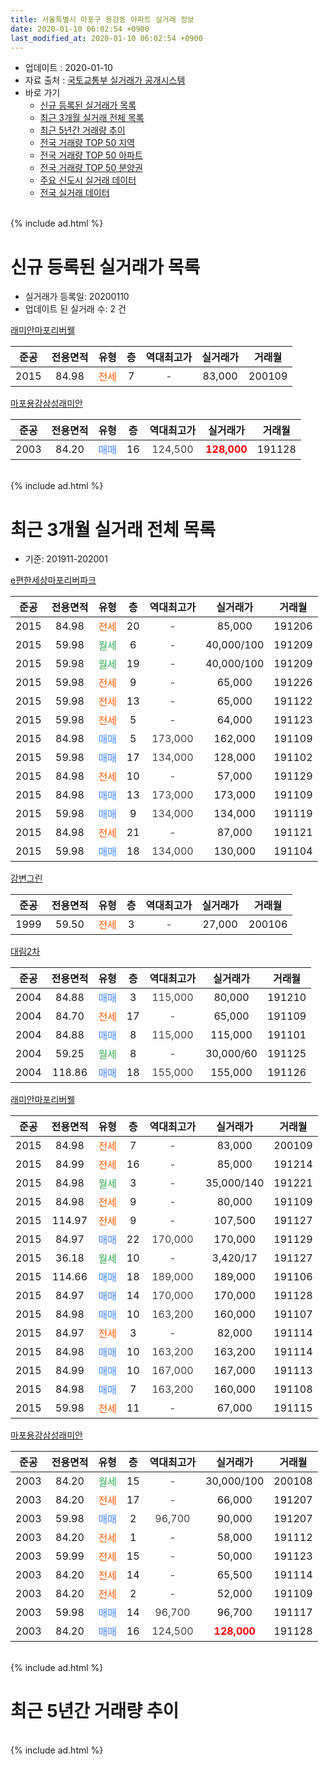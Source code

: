 ```yaml
---
title: 서울특별시 마포구 용강동 아파트 실거래 정보
date: 2020-01-10 06:02:54 +0900
last_modified_at: 2020-01-10 06:02:54 +0900
---
```


* 업데이트 : 2020-01-10
* 자료 출처 : [국토교통부 실거래가 공개시스템](http://rt.molit.go.kr)
* 바로 가기
    * [신규 등록된 실거래가 목록](#신규-등록된-실거래가-목록)
    * [최근 3개월 실거래 전체 목록](#최근-3개월-실거래-전체-목록)
    * [최근 5년간 거래량 추이](#최근-5년간-거래량-추이)
    * [전국 거래량 TOP 50 지역](https://inasie.github.io/apt-trade-info/최근-3개월-전국에서-가장-거래가-많이-발생한-지역)
    * [전국 거래량 TOP 50 아파트](https://inasie.github.io/apt-trade-info/최근-3개월-전국에서-가장-거래가-많이-발생한-아파트)
    * [전국 거래량 TOP 50 분양권](https://inasie.github.io/apt-trade-info/최근-3개월-전국에서-가장-거래가-많이-발생한-분양권)
    * [주요 신도시 실거래 데이터](https://inasie.github.io/apt-trade-info/주요-신도시)
    * [전국 실거래 데이터](https://inasie.github.io/apt-trade-info/전국)
<br>
{% include ad.html %}
<br>

# 신규 등록된 실거래가 목록
* 실거래가 등록일: 20200110
* 업데이트 된 실거래 수: 2 건


[래미안마포리버웰](https://search.naver.com/search.naver?query=%EC%84%9C%EC%9A%B8%ED%8A%B9%EB%B3%84%EC%8B%9C+%EB%A7%88%ED%8F%AC%EA%B5%AC+%EC%9A%A9%EA%B0%95%EB%8F%99+%EB%9E%98%EB%AF%B8%EC%95%88%EB%A7%88%ED%8F%AC%EB%A6%AC%EB%B2%84%EC%9B%B0)

|준공|전용면적|유형|층|역대최고가|실거래가|거래월|
|:---:|:---:|:---:|:---:|:---:|:---:|:---:|
|2015|84.98|<span style="color:#ff5a00">전세</span>|7|<span style="color:#444444">-</span>|83,000|200109|

[마포용강삼성래미안](https://search.naver.com/search.naver?query=%EC%84%9C%EC%9A%B8%ED%8A%B9%EB%B3%84%EC%8B%9C+%EB%A7%88%ED%8F%AC%EA%B5%AC+%EC%9A%A9%EA%B0%95%EB%8F%99+%EB%A7%88%ED%8F%AC%EC%9A%A9%EA%B0%95%EC%82%BC%EC%84%B1%EB%9E%98%EB%AF%B8%EC%95%88)

|준공|전용면적|유형|층|역대최고가|실거래가|거래월|
|:---:|:---:|:---:|:---:|:---:|:---:|:---:|
|2003|84.20|<span style="color:#4285f3">매매</span>|16|<span style="color:#444444">124,500</span>|<b><span style="color:#ff0000">128,000</span></b>|191128|


<br>
{% include ad.html %}
<br>

# 최근 3개월 실거래 전체 목록
* 기준: 201911-202001


[e편한세상마포리버파크](https://search.naver.com/search.naver?query=%EC%84%9C%EC%9A%B8%ED%8A%B9%EB%B3%84%EC%8B%9C+%EB%A7%88%ED%8F%AC%EA%B5%AC+%EC%9A%A9%EA%B0%95%EB%8F%99+e%ED%8E%B8%ED%95%9C%EC%84%B8%EC%83%81%EB%A7%88%ED%8F%AC%EB%A6%AC%EB%B2%84%ED%8C%8C%ED%81%AC)

|준공|전용면적|유형|층|역대최고가|실거래가|거래월|
|:---:|:---:|:---:|:---:|:---:|:---:|:---:|
|2015|84.98|<span style="color:#ff5a00">전세</span>|20|<span style="color:#444444">-</span>|85,000|191206|
|2015|59.98|<span style="color:#34a853">월세</span>|6|<span style="color:#444444">-</span>|40,000/100|191209|
|2015|59.98|<span style="color:#34a853">월세</span>|19|<span style="color:#444444">-</span>|40,000/100|191209|
|2015|59.98|<span style="color:#ff5a00">전세</span>|9|<span style="color:#444444">-</span>|65,000|191226|
|2015|59.98|<span style="color:#ff5a00">전세</span>|13|<span style="color:#444444">-</span>|65,000|191122|
|2015|59.98|<span style="color:#ff5a00">전세</span>|5|<span style="color:#444444">-</span>|64,000|191123|
|2015|84.98|<span style="color:#4285f3">매매</span>|5|<span style="color:#444444">173,000</span>|162,000|191109|
|2015|59.98|<span style="color:#4285f3">매매</span>|17|<span style="color:#444444">134,000</span>|128,000|191102|
|2015|84.98|<span style="color:#ff5a00">전세</span>|10|<span style="color:#444444">-</span>|57,000|191129|
|2015|84.98|<span style="color:#4285f3">매매</span>|13|<span style="color:#444444">173,000</span>|173,000|191109|
|2015|59.98|<span style="color:#4285f3">매매</span>|9|<span style="color:#444444">134,000</span>|134,000|191119|
|2015|84.98|<span style="color:#ff5a00">전세</span>|21|<span style="color:#444444">-</span>|87,000|191121|
|2015|59.98|<span style="color:#4285f3">매매</span>|18|<span style="color:#444444">134,000</span>|130,000|191104|

[강변그린](https://search.naver.com/search.naver?query=%EC%84%9C%EC%9A%B8%ED%8A%B9%EB%B3%84%EC%8B%9C+%EB%A7%88%ED%8F%AC%EA%B5%AC+%EC%9A%A9%EA%B0%95%EB%8F%99+%EA%B0%95%EB%B3%80%EA%B7%B8%EB%A6%B0)

|준공|전용면적|유형|층|역대최고가|실거래가|거래월|
|:---:|:---:|:---:|:---:|:---:|:---:|:---:|
|1999|59.50|<span style="color:#ff5a00">전세</span>|3|<span style="color:#444444">-</span>|27,000|200106|

[대림2차](https://search.naver.com/search.naver?query=%EC%84%9C%EC%9A%B8%ED%8A%B9%EB%B3%84%EC%8B%9C+%EB%A7%88%ED%8F%AC%EA%B5%AC+%EC%9A%A9%EA%B0%95%EB%8F%99+%EB%8C%80%EB%A6%BC2%EC%B0%A8)

|준공|전용면적|유형|층|역대최고가|실거래가|거래월|
|:---:|:---:|:---:|:---:|:---:|:---:|:---:|
|2004|84.88|<span style="color:#4285f3">매매</span>|3|<span style="color:#444444">115,000</span>|80,000|191210|
|2004|84.70|<span style="color:#ff5a00">전세</span>|17|<span style="color:#444444">-</span>|65,000|191109|
|2004|84.88|<span style="color:#4285f3">매매</span>|8|<span style="color:#444444">115,000</span>|115,000|191101|
|2004|59.25|<span style="color:#34a853">월세</span>|8|<span style="color:#444444">-</span>|30,000/60|191125|
|2004|118.86|<span style="color:#4285f3">매매</span>|18|<span style="color:#444444">155,000</span>|155,000|191126|

[래미안마포리버웰](https://search.naver.com/search.naver?query=%EC%84%9C%EC%9A%B8%ED%8A%B9%EB%B3%84%EC%8B%9C+%EB%A7%88%ED%8F%AC%EA%B5%AC+%EC%9A%A9%EA%B0%95%EB%8F%99+%EB%9E%98%EB%AF%B8%EC%95%88%EB%A7%88%ED%8F%AC%EB%A6%AC%EB%B2%84%EC%9B%B0)

|준공|전용면적|유형|층|역대최고가|실거래가|거래월|
|:---:|:---:|:---:|:---:|:---:|:---:|:---:|
|2015|84.98|<span style="color:#ff5a00">전세</span>|7|<span style="color:#444444">-</span>|83,000|200109|
|2015|84.99|<span style="color:#ff5a00">전세</span>|16|<span style="color:#444444">-</span>|85,000|191214|
|2015|84.98|<span style="color:#34a853">월세</span>|3|<span style="color:#444444">-</span>|35,000/140|191221|
|2015|84.98|<span style="color:#ff5a00">전세</span>|9|<span style="color:#444444">-</span>|80,000|191109|
|2015|114.97|<span style="color:#ff5a00">전세</span>|9|<span style="color:#444444">-</span>|107,500|191127|
|2015|84.97|<span style="color:#4285f3">매매</span>|22|<span style="color:#444444">170,000</span>|170,000|191129|
|2015|36.18|<span style="color:#34a853">월세</span>|10|<span style="color:#444444">-</span>|3,420/17|191127|
|2015|114.66|<span style="color:#4285f3">매매</span>|18|<span style="color:#444444">189,000</span>|189,000|191106|
|2015|84.97|<span style="color:#4285f3">매매</span>|14|<span style="color:#444444">170,000</span>|170,000|191128|
|2015|84.98|<span style="color:#4285f3">매매</span>|10|<span style="color:#444444">163,200</span>|160,000|191107|
|2015|84.97|<span style="color:#ff5a00">전세</span>|3|<span style="color:#444444">-</span>|82,000|191114|
|2015|84.98|<span style="color:#4285f3">매매</span>|10|<span style="color:#444444">163,200</span>|163,200|191114|
|2015|84.99|<span style="color:#4285f3">매매</span>|10|<span style="color:#444444">167,000</span>|167,000|191113|
|2015|84.98|<span style="color:#4285f3">매매</span>|7|<span style="color:#444444">163,200</span>|160,000|191108|
|2015|59.98|<span style="color:#ff5a00">전세</span>|11|<span style="color:#444444">-</span>|67,000|191115|

[마포용강삼성래미안](https://search.naver.com/search.naver?query=%EC%84%9C%EC%9A%B8%ED%8A%B9%EB%B3%84%EC%8B%9C+%EB%A7%88%ED%8F%AC%EA%B5%AC+%EC%9A%A9%EA%B0%95%EB%8F%99+%EB%A7%88%ED%8F%AC%EC%9A%A9%EA%B0%95%EC%82%BC%EC%84%B1%EB%9E%98%EB%AF%B8%EC%95%88)

|준공|전용면적|유형|층|역대최고가|실거래가|거래월|
|:---:|:---:|:---:|:---:|:---:|:---:|:---:|
|2003|84.20|<span style="color:#34a853">월세</span>|15|<span style="color:#444444">-</span>|30,000/100|200108|
|2003|84.20|<span style="color:#ff5a00">전세</span>|17|<span style="color:#444444">-</span>|66,000|191207|
|2003|59.98|<span style="color:#4285f3">매매</span>|2|<span style="color:#444444">96,700</span>|90,000|191207|
|2003|84.20|<span style="color:#ff5a00">전세</span>|1|<span style="color:#444444">-</span>|58,000|191112|
|2003|59.99|<span style="color:#ff5a00">전세</span>|15|<span style="color:#444444">-</span>|50,000|191123|
|2003|84.20|<span style="color:#ff5a00">전세</span>|14|<span style="color:#444444">-</span>|65,500|191114|
|2003|84.20|<span style="color:#ff5a00">전세</span>|2|<span style="color:#444444">-</span>|52,000|191109|
|2003|59.98|<span style="color:#4285f3">매매</span>|14|<span style="color:#444444">96,700</span>|96,700|191117|
|2003|84.20|<span style="color:#4285f3">매매</span>|16|<span style="color:#444444">124,500</span>|<b><span style="color:#ff0000">128,000</span></b>|191128|


<br>
{% include ad.html %}
<br>

# 최근 5년간 거래량 추이


<div style="width:100%;">
    <canvas id="deal_progress" height="200"></canvas>
</div>

<script>
new Chart(document.getElementById("deal_progress"), {
    type: 'line',
    data: {
        labels: ['201501','201502','201503','201504','201505','201506','201507','201508','201509','201510','201511','201512','201601','201602','201603','201604','201605','201606','201607','201608','201609','201610','201611','201612','201701','201702','201703','201704','201705','201706','201707','201708','201709','201710','201711','201712','201801','201802','201803','201804','201805','201806','201807','201808','201809','201810','201811','201812','201901','201902','201903','201904','201905','201906','201907','201908','201909','201910','201911','201912','202001'],
        datasets: [{
            label: '매매',
            pointRadius: 1,
            data: [4, 7, 9, 6, 13, 3, 6, 6, 13, 12, 4, 3, 2, 6, 9, 16, 6, 6, 13, 14, 15, 17, 9, 3, 3, 2, 7, 4, 21, 6, 17, 3, 8, 7, 17, 7, 21, 13, 5, 3, 3, 3, 8, 15, 7, 2, 0, 0, 0, 2, 0, 2, 2, 5, 15, 11, 9, 15, 16, 2, 0],
            borderColor: "rgba(255, 201, 14, 1)",
            backgroundColor: "rgba(255, 201, 14, 0.5)",
            fill: false,
            lineTension: 0
        },{
            label: '전월세',
            pointRadius: 1,
            data: [50, 27, 19, 16, 10, 8, 6, 9, 2, 8, 7, 4, 8, 9, 12, 7, 14, 15, 16, 24, 17, 18, 10, 12, 10, 22, 15, 20, 9, 19, 10, 22, 20, 11, 11, 12, 15, 19, 19, 11, 12, 11, 14, 19, 17, 13, 15, 25, 19, 22, 15, 18, 6, 17, 12, 16, 10, 17, 15, 7, 3],
            borderColor: "rgba(0, 141, 185, 1)",
            backgroundColor: "rgba(0, 141, 185, 0.5)",
            fill: false,
            lineTension: 0
        }
        ]
    },
    options: {
        responsive: true,
        title: {
            display: false
        },
        tooltips: {
            mode: 'index',
            intersect: false
        },
        hover: {
            mode: 'nearest',
            intersect: true
        },
        scales: {
            xAxes: [{
                display: true,
                scaleLabel: {
                    display: true,
                    labelString: '년/월'
                }
            }],
            yAxes: [{
                display: true,
                ticks: {
                    suggestedMin: 0,
                },
                scaleLabel: {
                    display: true,
                    labelString: '실거래 수'
                }
            }]
        }
    }
});

</script>


<br>
{% include ad.html %}
<br>

